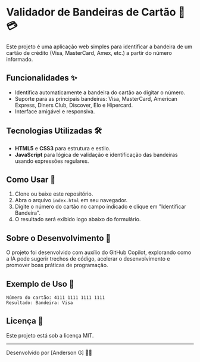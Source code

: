 # Validador de Bandeiras de Cartão 🚩💳

Este projeto é uma aplicação web simples para identificar a bandeira de um cartão de crédito (Visa, MasterCard, Amex, etc.) a partir do número informado.

## Funcionalidades ✨

- Identifica automaticamente a bandeira do cartão ao digitar o número.
- Suporte para as principais bandeiras: Visa, MasterCard, American Express, Diners Club, Discover, Elo e Hipercard.
- Interface amigável e responsiva.

## Tecnologias Utilizadas 🛠️

- **HTML5** e **CSS3** para estrutura e estilo.
- **JavaScript** para lógica de validação e identificação das bandeiras usando expressões regulares.

## Como Usar 🚀

1. Clone ou baixe este repositório.
2. Abra o arquivo `index.html` em seu navegador.
3. Digite o número do cartão no campo indicado e clique em "Identificar Bandeira".
4. O resultado será exibido logo abaixo do formulário.

## Sobre o Desenvolvimento 🤖

O projeto foi desenvolvido com auxílio do GitHub Copilot, explorando como a IA pode sugerir trechos de código, acelerar o desenvolvimento e promover boas práticas de programação.

## Exemplo de Uso 📝

```
Número do cartão: 4111 1111 1111 1111  
Resultado: Bandeira: Visa
```

## Licença 📄

Este projeto está sob a licença MIT.

---
Desenvolvido por [Anderson G] 👨‍💻